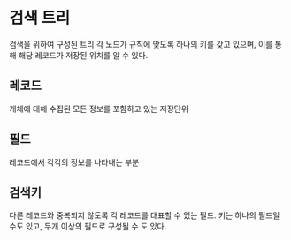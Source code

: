 # 검색 트리

검색을 위하여 구성된 트리
각 노드가 규칙에 맞도록 하나의 키를 갖고 있으며, 이를 통해 해당 레코드가 저장된 위치를 알 수 있다.

## 레코드

개체에 대해 수집된 모든 정보를 포함하고 있는 저장단위

## 필드

레코드에서 각각의 정보를 나타내는 부분

## 검색키

다른 레코드와 중복되지 않도록 각 레코드를 대표할 수 있는 필드.
키는 하나의 필드일 수도 있고, 두개 이상의 필드로 구성될 수 도 있다.
